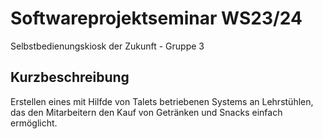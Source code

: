 # Softwareprojektseminar WS23/24
Selbstbedienungskiosk der Zukunft - Gruppe 3

## Kurzbeschreibung
Erstellen eines mit Hilfde von Talets betriebenen Systems an Lehrstühlen, das den Mitarbeitern den Kauf von Getränken und Snacks einfach ermöglicht.